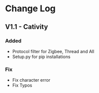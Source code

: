 # Change Log
## V1.1 - Cativity
### Added
- Protocol filter for Zigbee, Thread and All
- Setup.py for pip installations
### Fix
- Fix character error
- Fix Typos